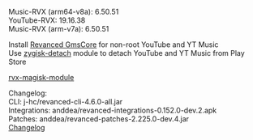 Music-RVX (arm64-v8a): 6.50.51  
YouTube-RVX: 19.16.38  
Music-RVX (arm-v7a): 6.50.51  

Install [Revanced GmsCore](https://github.com/ReVanced/GmsCore/releases) for non-root YouTube and YT Music  
Use [zygisk-detach](https://github.com/j-hc/zygisk-detach) module to detach YouTube and YT Music from Play Store  

[rvx-magisk-module](https://github.com/LemonyOwO/rvx-magisk-module)  

Changelog:  
CLI: j-hc/revanced-cli-4.6.0-all.jar  
Integrations: anddea/revanced-integrations-0.152.0-dev.2.apk  
Patches: anddea/revanced-patches-2.225.0-dev.4.jar  
[Changelog](https://github.com/anddea/revanced-patches/releases/tag/vdev.4)  
